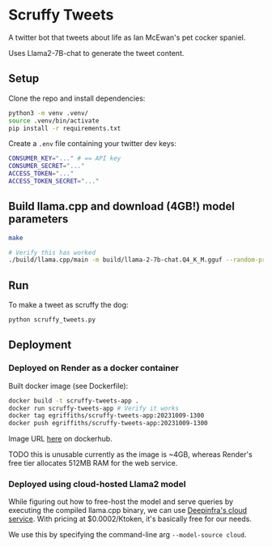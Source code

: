 # Scruffy Tweets

A twitter bot that tweets about life as Ian McEwan's pet cocker spaniel.

Uses Llama2-7B-chat to generate the tweet content.

## Setup

Clone the repo and install dependencies:

```bash
python3 -m venv .venv/
source .venv/bin/activate
pip install -r requirements.txt
```

Create a `.env` file containing your twitter dev keys:

```bash
CONSUMER_KEY="..." # == API key
CONSUMER_SECRET="..."
ACCESS_TOKEN="..."
ACCESS_TOKEN_SECRET="..."
```

## Build llama.cpp and download (4GB!) model parameters

```bash
make

# Verify this has worked
./build/llama.cpp/main -m build/llama-2-7b-chat.Q4_K_M.gguf --random-prompt --log-disable
```

## Run

To make a tweet as scruffy the dog:

```bash
python scruffy_tweets.py
```

## Deployment

### Deployed on Render as a docker container

Built docker image (see Dockerfile):

```bash
docker build -t scruffy-tweets-app .
docker run scruffy-tweets-app # Verify it works
docker tag egriffiths/scruffy-tweets-app:20231009-1300
docker push egriffiths/scruffy-tweets-app:20231009-1300
```

Image URL [here](https://hub.docker.com/layers/egriffiths/scruffy-tweets-app/20231009-1300/images/sha256-55fb2a144dd511a5fd10c1d06e4408917bca68b51a4415d0d9a08cc2159b4ac4?context=repo
) on dockerhub.

TODO this is unusable currently as the image is ~4GB, whereas Render's free tier allocates 512MB RAM for the web service.

### Deployed using cloud-hosted Llama2 model

While figuring out how to free-host the model and serve queries by executing the compiled llama.cpp binary, we can use [Deepinfra's cloud service](https://deepinfra.com/meta-llama/Llama-2-7b-chat-hf). With pricing at $0.0002/Ktoken, it's basically free for our needs.

We use this by specifying the command-line arg `--model-source cloud`.
